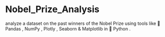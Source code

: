 # Nobel_Prize_Analysis
analyze a dataset on the past winners of the Nobel Prize using tools like 🐼Pandas , NumPy , Plotly , Seaborn &amp; Matplotlib in 🐍 Python .
